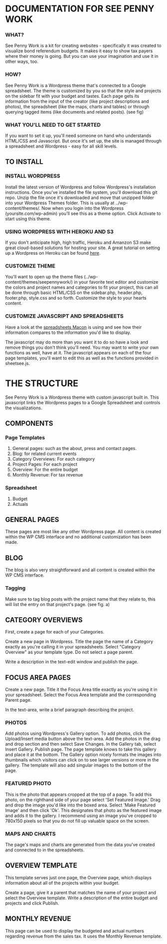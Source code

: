 # DOCUMENTATION FOR SEE PENNY WORK
### WHAT?
See Penny Work is a kit for creating websites - specifically it was created to visualize bond referendum budgets. It makes it easy to show tax payers where their money is going. But you can use your imagination and use it in other ways, too.

### HOW?
See Penny Work is a Wordpress theme that's connected to a Google spreadsheet. The theme is customized by you so that the style and projects on the sidebar fit with your budget and tastes. Each page gets its information from the input of the creator (like project descriptions and photos), the spreadsheet (like the maps, charts and tables) or through querying tagged items (like documents and related posts). (see fig)

### WHAT YOU'LL NEED TO GET STARTED
If you want to set it up, you'll need someone on hand who understands HTML/CSS and Javascript. But once it's set up, the site is managed through a spreadsheet and Wordpress - easy for all skill levels. 

## TO INSTALL

### INSTALL WORDPRESS 
Install the latest version of Wordpress and follow Wordpress's installation instructions. Once you've installed the file system, you'll download this git repo. Unzip the file once it's downloaded and move that unzipped folder into your Wordpress Themes folder. This is usually at ../wp-content/themes/. Now when you login into the Wordpress (yoursite.com/wp-admin) you'll see this as a theme option. Click Activate to start using this theme.

### USING WORDPRESS WITH HEROKU AND S3
If you don't anticipate high, high traffic, Heroku and Amanzon S3 make great cloud-based solutions for hosting your site. A great tutorial on setting up a Wordpress on Heroku can be found [here]().

### CUSTOMIZE THEME
You'll want to open up the theme files (../wp-content/themes/seepennywork/) in your favorite text editor and customize the colors and project names and categories to fit your project, this can all be done through basic HTML/CSS on the sidebar.php, header.php, footer.php, style.css and so forth. Customize the style to your hearts content.

### CUSTOMIZE JAVASCRIPT AND SPREADSHEETS
Have a look at the [spreadsheets Macon]() is using and see how their information compares to the information you'd like to display. 	 

The javascript may do more than you want it to do so have a look and remove things you don't think you'll need. You may want to write your own functions as well, have at it. The javascript appears on each of the four page templates, you'll want to edit this as well as the functions provided in sheetsee.js.


# THE STRUCTURE
See Penny Work is a Wordpress theme with custom javascript built in. This javascript links the Wordpress pages to a Google Spreadsheet and controls the visualizations.

## COMPONENTS
### Page Templates
1. General pages: such as the about, press and contact pages.
2. Blog: for related current events
3. Category Overviews: For each category
4. Project Pages: For each project
5. Overview: For the entire budget
6. Monthly Revenue: For tax revenue

### Spreadsheet
1. Budget
2. Actuals

## GENERAL PAGES
These pages are most like any other Wordpress page. All content is created within the WP CMS interface and no additional customization has been made. 

## BLOG
The blog is also very straightforward and all content is created within the WP CMS interface.

### Tagging
Make sure to tag blog posts with the project name that they relate to, this will list the entry on that project's page.
(see fig. a)

## CATEGORY OVERVIEWS
First, create a page for each of your Categories.
 
Create a new page in Wordpress. Title the page the name of a Category exactly as you're calling it in your spreadsheets. Select "Category Overview" as your template type. Do not select a page parent. 

Write a description in the text-edit window and publish the page.

## FOCUS AREA PAGES
Create a new page. Title it the Focus Area title exactly as you're using it in your spreadsheet. Select the Focus Area template and the corresponding Parent page. 

In the text-area, write a brief paragraph describing the project. 

### PHOTOS
Add photos using Wordpress's Gallery option. To add photos, click the Upload/Insert media button above the text-area. Add the photos in the drag and drop section and then select Save Changes. In the Gallery tab, select Insert Gallery. Publish page. The page template knows to take this gallery and place it at the bottom. The Gallery option nicely formats the images into thumbnails which visitors can click on to see larger versions or more in the gallery. The template will also add singular images to the bottom of the page.

### FEATURED PHOTO
This is the photo that appears cropped at the top of a page. To add this photo, on the righthand side of your page select 'Set Featured Image.' Drag and drop the image you'd like into the boxed area. Select 'Make Featured Image' and then click 'Ok'. This designates that photo as the featured image and adds it to the gallery. I recommend using an image you've cropped to 780x150 pixels so that you do not fill up valuable space on the screen.

### MAPS AND CHARTS
The page's maps and charts are generated from the data you've created and connected to in the spreadsheets.

## OVERVIEW TEMPLATE
This template serves just one page, the Overview page, which displays information about all of the projects within your budget. 

Create a page, give it a parent that matches the name of your project and select the Overview template. Write a description of the entire budget and projects and click Publish.

## MONTHLY REVENUE
This page can be used to display the budgeted and actual numbers regarding revenue from the sales tax. It uses the Monthly Revenue template.




